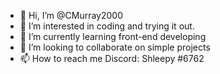 - 👋 Hi, I’m @CMurray2000 
- 👀 I’m interested in coding and trying it out.
- 🌱 I’m currently learning front-end developing
- 💞️ I’m looking to collaborate on simple projects
- 📫 How to reach me Discord: Shleepy #6762

<!---
CMurray2000/CMurray2000 is a ✨ special ✨ repository because its `README.md` (this file) appears on your GitHub profile.
You can click the Preview link to take a look at your changes.
--->
